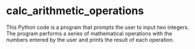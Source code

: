 # calc_arithmetic_operations
This Python code is a program that prompts the user to input two integers. The program performs a series of mathematical operations with the numbers entered by the user and prints the result of each operation.
